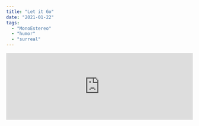 ```yaml
---
title: "Let it Go"
date: "2021-01-22"
tags: 
  - "MonoEstereo"
  - "humor"
  - "surreal"
---
```


<iframe src="https://anchor.fm/MonoEstéreo/embed/episodes/Let-it-Go-em5sa5" height="180px" width="100%" frameborder="0" scrolling="no" style="width:100%; height:180px;"></iframe>
